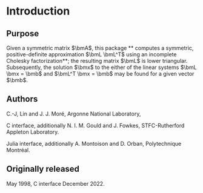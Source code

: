 # Introduction

## Purpose

Given a symmetric matrix $\bmA$, this package
** computes a symmetric, positive-definite approximation
$\bmL \bmL^T$ using an incomplete Cholesky factorization**;
the resulting matrix $\bmL$ is lower triangular.
Subsequently, the solution $\bmx$ to the either of the linear systems
$\bmL \bmx = \bmb$ and $\bmL^T \bmx = \bmb$
may be found for a given vector $\bmb$.

## Authors

C.-J, Lin and J. J. Moré, Argonne National Laboratory,

C interface, additionally N. I. M. Gould and J. Fowkes, STFC-Rutherford
Appleton Laboratory.

Julia interface, additionally A. Montoison and D. Orban, Polytechnique Montréal.

 ## Originally released

May 1998, C interface December 2022.
